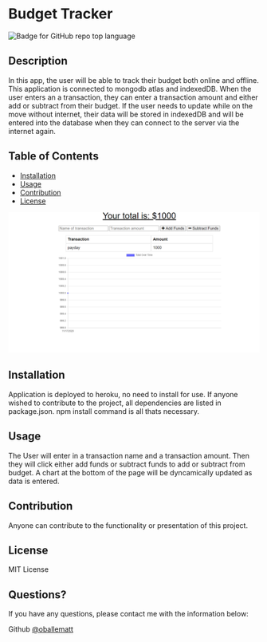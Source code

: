 # Budget Tracker
  
  ![Badge for GitHub repo top language](https://img.shields.io/github/languages/top/oballematt/Budget-Tracker?style=flat&logo=appveyor) 
  

  ## Description

  In this app, the user will be able to track their budget both online and offline. This application is connected to mongodb atlas and indexedDB. When the user enters an a transaction, they can enter a transaction amount and either add or subtract from their budget. If the user needs to update while on the move without internet, their data will be stored in indexedDB and will be entered into the database when they can connect to the server via the internet again.
  
  ## Table of Contents
  * [Installation](#installation)
  * [Usage](#usage)
  * [Contribution](#contribution)
  * [License](#license)
  
  ![Budget Tracker](public/assets/budget.jpg)
  ## Installation
  
  Application is deployed to heroku, no need to install for use. If anyone wished to contribute to the project, all dependencies are listed in package.json. npm install command is all thats necessary.
  
  
  ## Usage
  
  The User will enter in a transaction name and a transaction amount. Then they will click either add funds or subtract funds to add or subtract from budget. A chart at the bottom of the page will be dyncamically updated as data is entered.
  
  
  ## Contribution
  
  Anyone can contribute to the functionality or presentation of this project.
  
  
  ## License
  
  MIT License
  
  
  ## Questions?
  
  If you have any questions, please contact me with the information below:

  Github [@oballematt](https://github.com/oballematt)
  